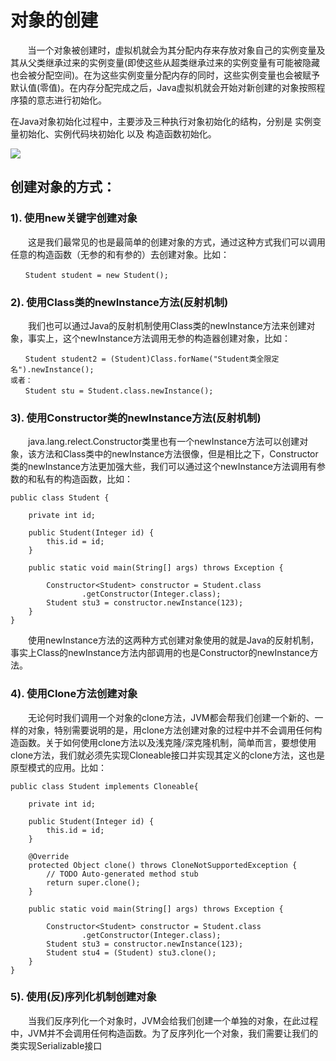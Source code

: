 # 对象的创建
       当一个对象被创建时，虚拟机就会为其分配内存来存放对象自己的实例变量及其从父类继承过来的实例变量(即使这些从超类继承过来的实例变量有可能被隐藏也会被分配空间)。在为这些实例变量分配内存的同时，这些实例变量也会被赋予默认值(零值)。在内存分配完成之后，Java虚拟机就会开始对新创建的对象按照程序猿的意志进行初始化。

在Java对象初始化过程中，主要涉及三种执行对象初始化的结构，分别是 实例变量初始化、实例代码块初始化 以及 构造函数初始化。

![](https://img-blog.csdnimg.cn/img_convert/c79cdc54db9a7c624f4323741e3f1e64.png)

## 创建对象的方式：

### 1). 使用new关键字创建对象
　　这是我们最常见的也是最简单的创建对象的方式，通过这种方式我们可以调用任意的构造函数（无参的和有参的）去创建对象。比如：
```
　　Student student = new Student();
```
### 2). 使用Class类的newInstance方法(反射机制)
　　我们也可以通过Java的反射机制使用Class类的newInstance方法来创建对象，事实上，这个newInstance方法调用无参的构造器创建对象，比如：
```
　　Student student2 = (Student)Class.forName("Student类全限定名").newInstance();　
或者：
　　Student stu = Student.class.newInstance();
```
### 3). 使用Constructor类的newInstance方法(反射机制)
　　java.lang.relect.Constructor类里也有一个newInstance方法可以创建对象，该方法和Class类中的newInstance方法很像，但是相比之下，Constructor类的newInstance方法更加强大些，我们可以通过这个newInstance方法调用有参数的和私有的构造函数，比如：
```
public class Student {
 
    private int id;
 
    public Student(Integer id) {
        this.id = id;
    }
 
    public static void main(String[] args) throws Exception {
 
        Constructor<Student> constructor = Student.class
                .getConstructor(Integer.class);
        Student stu3 = constructor.newInstance(123);
    }
}
```
　　使用newInstance方法的这两种方式创建对象使用的就是Java的反射机制，事实上Class的newInstance方法内部调用的也是Constructor的newInstance方法。

### 4). 使用Clone方法创建对象
　　无论何时我们调用一个对象的clone方法，JVM都会帮我们创建一个新的、一样的对象，特别需要说明的是，用clone方法创建对象的过程中并不会调用任何构造函数。关于如何使用clone方法以及浅克隆/深克隆机制，简单而言，要想使用clone方法，我们就必须先实现Cloneable接口并实现其定义的clone方法，这也是原型模式的应用。比如：
```
public class Student implements Cloneable{
 
    private int id;
 
    public Student(Integer id) {
        this.id = id;
    }
 
    @Override
    protected Object clone() throws CloneNotSupportedException {
        // TODO Auto-generated method stub
        return super.clone();
    }
 
    public static void main(String[] args) throws Exception {
 
        Constructor<Student> constructor = Student.class
                .getConstructor(Integer.class);
        Student stu3 = constructor.newInstance(123);
        Student stu4 = (Student) stu3.clone();
    }
}
```
### 5). 使用(反)序列化机制创建对象
　　当我们反序列化一个对象时，JVM会给我们创建一个单独的对象，在此过程中，JVM并不会调用任何构造函数。为了反序列化一个对象，我们需要让我们的类实现Serializable接口